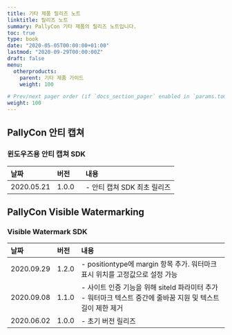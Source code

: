 ```yaml
---
title: 기타 제품 릴리즈 노트
linktitle: 릴리즈 노트
summary: PallyCon 기타 제품의 릴리즈 노트입니다.
toc: true
type: book
date: "2020-05-05T00:00:00+01:00"
lastmod: "2020-09-29T00:00:00Z"
draft: false
menu:
  otherproducts:
    parent: 기타 제품 가이드
    weight: 100

# Prev/next pager order (if `docs_section_pager` enabled in `params.toml`)
weight: 100
---
```


## PallyCon 안티 캡쳐

### 윈도우즈용 안티 캡쳐 SDK

|<div style="width:90px">날짜</div> |<div style="width:50px">버전</div> |내용 |
|:---|:---|:---|
| 2020.05.21 | 1.0.0 |- 안티 캡쳐 SDK 최초 릴리즈 |

## PallyCon Visible Watermarking

### Visible Watermark SDK

|날짜 |버전 |내용 |
|:---|:---|:---|
| 2020.09.29 | 1.2.0 |- positiontype에 margin 항목 추가. 워터마크 표시 위치를 고정값으로 설정 가능|
| 2020.09.08 | 1.1.0 |- 사이트 인증 기능을 위해 siteId 파라미터 추가<br>- 워터마크 텍스트 중간에 줄바꿈 지원 및 텍스트 길이 제한 제거 |
| 2020.06.02 | 1.0.0 |- 초기 버전 릴리즈|
